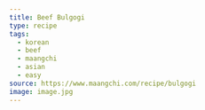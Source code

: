 ```yaml
---
title: Beef Bulgogi
type: recipe
tags:
  - korean
  - beef
  - maangchi
  - asian
  - easy
source: https://www.maangchi.com/recipe/bulgogi
image: image.jpg
---
```

